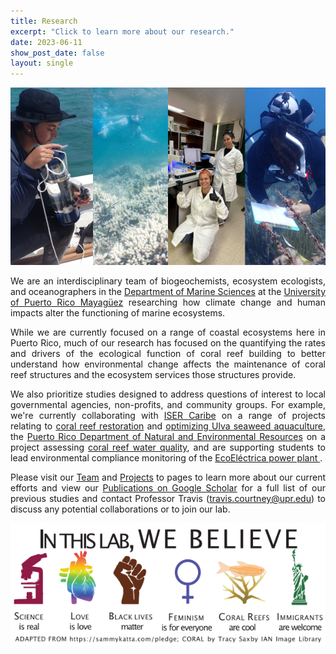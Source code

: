 ```yaml
---
title: Research
excerpt: "Click to learn more about our research."
date: 2023-06-11
show_post_date: false
layout: single
---
```


<div style="text-align: center;">
<img src="featured-hex.png" width="600"> 
</a>
</div>

<div style="text-align: justify;">

We are an interdisciplinary team of biogeochemists, ecosystem ecologists, and oceanographers in the [Department of Marine Sciences](https://www.uprm.edu/cima/) at the [University of Puerto Rico Mayagüez](https://www.uprm.edu/) researching how climate change and human impacts alter the functioning of marine ecosystems. 

While we are currently focused on a range of coastal ecosystems here in Puerto Rico, much of our research has focused on the quantifying the rates and drivers of the ecological function of coral reef building to better understand how environmental change affects the maintenance of coral reef structures and the ecosystem services those structures provide.

We also prioritize studies designed to address questions of interest to local governmental agencies, non-profits, and community groups. For example, we're currently collaborating with [ISER Caribe](https://www.isercaribe.org/) on a range of projects relating to [coral reef restoration](https://theberglab.com/projects/restorationmonitoring/) and [optimizing Ulva seaweed aquaculture](https://theberglab.com/projects/ulvaaquaculture/), the [Puerto Rico Department of Natural and Environmental Resources](https://www.drna.pr.gov/) on a project assessing [coral reef water quality](https://theberglab.com/projects/waterqualitymonitoring/), and are supporting students to lead environmental compliance monitoring of the [EcoEléctrica power plant ](https://theberglab.com/projects/environmentalcompliance/).

Please visit our [Team](https://theberglab.com/team/) and [Projects](https://theberglab.com/projects/) to pages to learn more about our current efforts and view our [Publications on Google Scholar](https://scholar.google.com/citations?hl=en&user=hK_DxtUAAAAJ) for a full list of our previous studies and contact Professor Travis (travis.courtney@upr.edu) to discuss any potential collaborations or to join our lab.

</div>

<div style="text-align: center;">
<img src="we-believe.png" width="600"> 
</a>
</div>